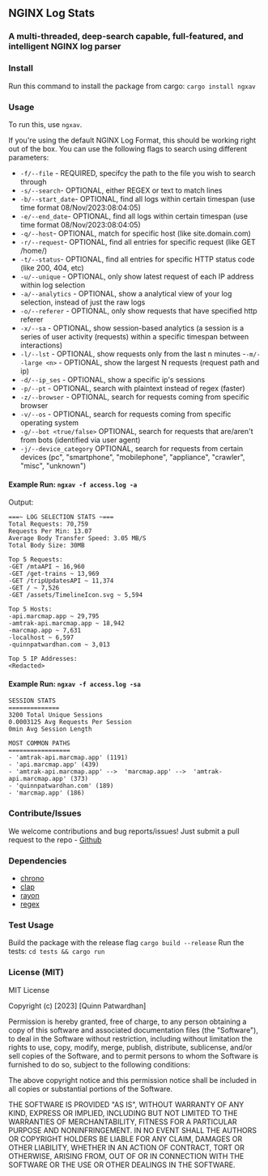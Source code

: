 ## NGINX Log Stats

### A multi-threaded, deep-search capable, full-featured, and intelligent NGINX log parser

### Install

Run this command to install the package from cargo: `cargo install ngxav`

### Usage

To run this, use `ngxav`.

If you're using the default NGINX Log Format, this should be working right out of the box.
You can use the following flags to search using different parameters:

- `-f/--file` - REQUIRED, specifcy the path to the file you wish to search through
- `-s/--search`- OPTIONAL, either REGEX or text to match lines
- `-b/--start_date`- OPTIONAL, find all logs within certain timespan (use time format 08/Nov/2023:08:04:05)
- `-e/--end_date`- OPTIONAL, find all logs within certain timespan (use time format 08/Nov/2023:08:04:05)
- `-q/--host`- OPTIONAL, match for specific host (like site.domain.com)
- `-r/--request`- OPTIONAL, find all entries for specific request (like GET /home/)
- `-t/--status`- OPTIONAL, find all entries for specific HTTP status code (like 200, 404, etc)
- `-u/--unique` - OPTIONAL, only show latest request of each IP address within log selection
- `-a/--analytics` - OPTIONAL, show a analytical view of your log selection, instead of just the raw logs
- `-o/--referer` - OPTIONAL, only show requests that have specified http referer
- `-x/--sa` - OPTIONAL, show session-based analytics (a session is a series of user activity (requests) within a specific timespan between interactions)
- `-l/--lst` - OPTIONAL, show requests only from the last n minutes
-`-m/--large <n>` - OPTIONAL, show the largest N requests (request path and ip)
- `-d/--ip_ses` - OPTIONAL, show a specific ip's sessions
- `-p/--pt` - OPTIONAL, search with plaintext instead of regex (faster)
- `-z/--browser` - OPTIONAL, search for requests coming from specific browser
- `-v/--os` - OPTIONAL, search for requests coming from specific operating system
- `-g/--bot <true/false>` OPTIONAL, search for requests that are/aren't from bots (identified via user agent)
- `-j/--device_category` OPTIONAL, search for requests from certain devices (pc", "smartphone", "mobilephone", "appliance", "crawler", "misc", "unknown")
#### Example Run: `ngxav -f access.log -a`

Output:

```
===~ LOG SELECTION STATS ~===
Total Requests: 70,759
Requests Per Min: 13.07
Average Body Transfer Speed: 3.05 MB/S
Total Body Size: 30MB

Top 5 Requests:
-GET /mtaAPI ~ 16,960
-GET /get-trains ~ 13,969
-GET /tripUpdatesAPI ~ 11,374
-GET / ~ 7,526
-GET /assets/TimelineIcon.svg ~ 5,594

Top 5 Hosts:
-api.marcmap.app ~ 29,795
-amtrak-api.marcmap.app ~ 18,942
-marcmap.app ~ 7,631
-localhost ~ 6,597
-quinnpatwardhan.com ~ 3,013

Top 5 IP Addresses:
<Redacted>
```

#### Example Run: `ngxav -f access.log -sa`

```
SESSION STATS
==============
3200 Total Unique Sessions
0.0003125 Avg Requests Per Session
0min Avg Session Length

MOST COMMON PATHS
=================
- 'amtrak-api.marcmap.app' (1191)
- 'api.marcmap.app' (439)
- 'amtrak-api.marcmap.app' -->  'marcmap.app' -->  'amtrak-api.marcmap.app' (373)
- 'quinnpatwardhan.com' (189)
- 'marcmap.app' (186)
```

### Contribute/Issues

We welcome contributions and bug reports/issues! Just submit a pull request to the repo - [Github](https://github.com/qpxdesign/ngxav-rs)

### Dependencies

- [chrono](https://docs.rs/chrono/latest/chrono/index.html)
- [clap](https://docs.rs/clap/latest/clap/)
- [rayon](https://docs.rs/rayon/latest/rayon/)
- [regex](https://docs.rs/regex/latest/regex/)

### Test Usage
Build the package with the release flag `cargo build --release`
Run the tests: `cd tests && cargo run`

### License (MIT)

MIT License

Copyright (c) [2023] [Quinn Patwardhan]

Permission is hereby granted, free of charge, to any person obtaining a copy of this software and associated documentation files (the "Software"), to deal in the Software without restriction, including without limitation the rights to use, copy, modify, merge, publish, distribute, sublicense, and/or sell copies of the Software, and to permit persons to whom the Software is furnished to do so, subject to the following conditions:

The above copyright notice and this permission notice shall be included in all copies or substantial portions of the Software.

THE SOFTWARE IS PROVIDED "AS IS", WITHOUT WARRANTY OF ANY KIND, EXPRESS OR IMPLIED, INCLUDING BUT NOT LIMITED TO THE WARRANTIES OF MERCHANTABILITY, FITNESS FOR A PARTICULAR PURPOSE AND NONINFRINGEMENT. IN NO EVENT SHALL THE AUTHORS OR COPYRIGHT HOLDERS BE LIABLE FOR ANY CLAIM, DAMAGES OR OTHER LIABILITY, WHETHER IN AN ACTION OF CONTRACT, TORT OR OTHERWISE, ARISING FROM, OUT OF OR IN CONNECTION WITH THE SOFTWARE OR THE USE OR OTHER DEALINGS IN THE SOFTWARE.

